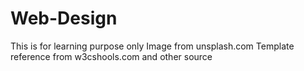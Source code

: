 # Web-Design
This is for learning purpose only
Image from unsplash.com
Template reference from w3cshools.com and other source
